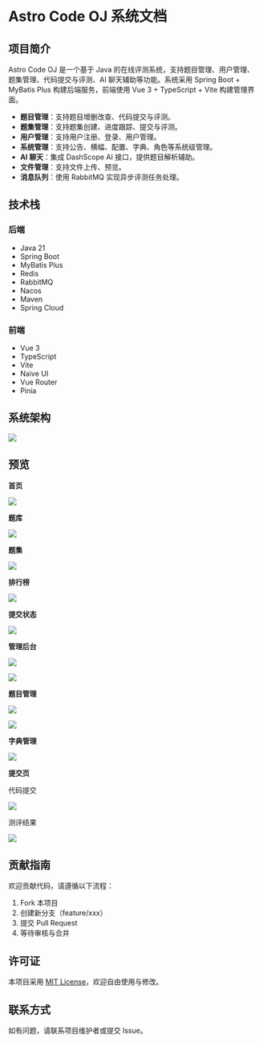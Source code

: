 # Astro Code OJ 系统文档

## 项目简介

Astro Code OJ 是一个基于 Java 的在线评测系统，支持题目管理、用户管理、题集管理、代码提交与评测、AI 聊天辅助等功能。系统采用 Spring Boot + MyBatis Plus 构建后端服务，前端使用 Vue 3 + TypeScript + Vite 构建管理界面。

- **题目管理**：支持题目增删改查、代码提交与评测。
- **题集管理**：支持题集创建、进度跟踪、提交与评测。
- **用户管理**：支持用户注册、登录、用户管理。
- **系统管理**：支持公告、横幅、配置、字典、角色等系统级管理。
- **AI 聊天**：集成 DashScope AI 接口，提供题目解析辅助。
- **文件管理**：支持文件上传、预览。
- **消息队列**：使用 RabbitMQ 实现异步评测任务处理。

## 技术栈

### 后端
- Java 21
- Spring Boot
- MyBatis Plus
- Redis
- RabbitMQ
- Nacos
- Maven
- Spring Cloud

### 前端
- Vue 3
- TypeScript
- Vite
- Naive UI
- Vue Router
- Pinia

## 系统架构

![](doc/images/e892e8bf.png)

## 预览

**首页**

![](doc/images/a82b3f81.png)

**题库**

![](doc/images/e8530edb.png)

**题集**

![](doc/images/dc073a89.png)

**排行榜**

![](doc/images/033125c8.png)

**提交状态**

![](doc/images/3ac037d0.png)

**管理后台**

![](doc/images/d76986a8.png)

![](doc/images/69d964a5.png)

**题目管理**

![](doc/images/049a9c78.png)

![](doc/images/196642b3.png)

**字典管理**

![](doc/images/ff4b5b99.png)

**提交页**

代码提交

![](doc/images/56cab4a0.png)

测评结果

![](doc/images/07dd0fcc.png)

## 贡献指南

欢迎贡献代码，请遵循以下流程：

1. Fork 本项目
2. 创建新分支（feature/xxx）
3. 提交 Pull Request
4. 等待审核与合并

## 许可证

本项目采用 [MIT License](https://opensource.org/licenses/MIT)，欢迎自由使用与修改。

## 联系方式

如有问题，请联系项目维护者或提交 Issue。